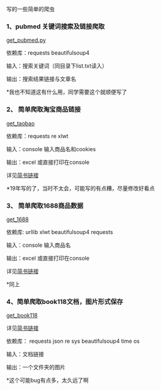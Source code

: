 写的一些简单的爬虫

### 1、pubmed 关键词搜索及链接爬取
[get_pubmed.py](https://raw.githubusercontent.com/wenz1xv/easy_crawler/main/get_pubmed.py)

依赖库：requests beautifulsoup4

输入：搜索关键词（同目录下list.txt读入）

输出：搜索结果链接与文章名

*我也不知道这有什么用，同学需要这个就顺便写了

### 2、 简单爬取淘宝商品链接

[get_taobao](https://raw.githubusercontent.com/wenz1xv/easy_crawler/main/get_taobao.py)

依赖库：requests re xlwt

输入：console 输入商品名和cookies

输出：excel 或直接打印在console

详见[简书链接](https://www.jianshu.com/p/c6a986861e8c)

*19年写的了，当时不太会，可能写的有点糟，尽量修改好看点

### 3、 简单爬取1688商品数据

[get_1688](https://raw.githubusercontent.com/wenz1xv/easy_crawler/main/get_1688.py)

依赖库: urllib xlwt beautifulsoup4 requests

输入：console 输入商品名

输出：excel 或直接打印在console

详见[简书链接](https://www.jianshu.com/p/b4fb9cf18f7f)

*同上

### 4、简单爬取book118文档，图片形式保存

[get_book118](https://raw.githubusercontent.com/wenz1xv/easy_crawler/main/get_book118.py)

详见[简书链接](https://www.jianshu.com/p/8012edb46153)

依赖库： requests json re sys beautifulsoup4 time os

输入：文档链接

输出：一个文件夹的图片

*这个可能bug有点多，太久远了啊
